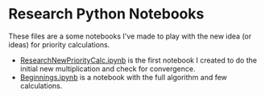 # Research Python Notebooks

These files are a some notebooks I've made to play with the new idea (or ideas) for priority calculations.

* [ResearchNewPriorityCalc.ipynb](ResearchNewPriorityCalc.ipynb) is the first notebook I created to do the initial new multiplication and check for convergence.
* [Beginnings.ipynb](Beginnings.ipynb) is a notebook with the full algorithm and few calculations.
